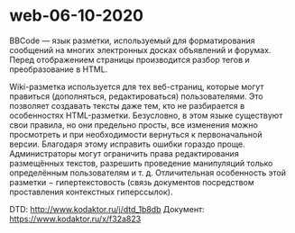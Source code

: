 # web-06-10-2020

BBCode — язык разметки, используемый для форматирования сообщений на многих электронных досках объявлений и форумах. Перед отображением страницы производится разбор тегов и преобразование в HTML.

Wiki-разметка используется для тех веб-страниц, которые могут правиться (дополняться, редактироваться) пользователями. Это позволяет создавать тексты даже тем, кто не разбирается в особенностях HTML-разметки. Безусловно, в этом языке существуют свои правила, но они предельно просты, все изменения можно просмотреть и при необходимости вернуться к первоначальной версии. Благодаря этому исправить ошибки гораздо проще. Администраторы могут ограничить права редактирования размещённых текстов, разрешить проведение манипуляций только определённым пользователям и т. д. Отличительная особенность этой разметки − гипертекстовость (связь документов посредством проставления контекстных гиперссылок).

DTD: http://www.kodaktor.ru/j/dtd_1b8db
Документ: https://www.kodaktor.ru/x/f32a823
